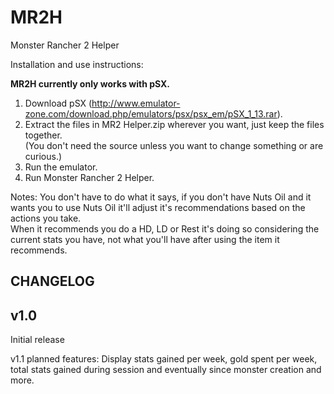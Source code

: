# MR2H
Monster Rancher 2 Helper

Installation and use instructions:

<b>MR2H currently only works with pSX.</b>

1. Download pSX (http://www.emulator-zone.com/download.php/emulators/psx/psx_em/pSX_1_13.rar).
2. Extract the files in MR2 Helper.zip wherever you want, just keep the files together.  
   (You don't need the source unless you want to change something or are curious.)
3. Run the emulator.
4. Run Monster Rancher 2 Helper.

Notes: You don't have to do what it says, if you don't have Nuts Oil and it wants you to use Nuts Oil it'll adjust it's recommendations based on the actions you take.  
When it recommends you do a HD, LD or Rest it's doing so considering the current stats you have, not what you'll have after using the item it recommends.


CHANGELOG
---------

v1.0
----
Initial release

v1.1 planned features: Display stats gained per week, gold spent per week, total stats gained during session and eventually since monster creation and more.
